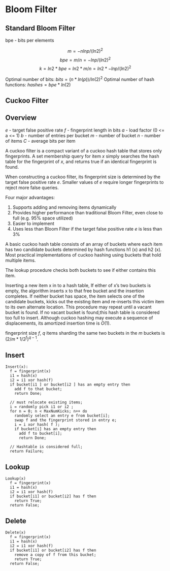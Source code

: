 # Bloom Filter

## Standard Bloom Filter

bpe - bits per elements

$$m=-nlnp/(ln2)^2$$
$$bpe=m/n=-lnp/(ln2)^2$$
$$k=ln2*bpe=ln2*m/n=ln2*-lnp/(ln2)^2$$

Optimal number of bits: $bits = (n * ln(p)) / ln(2) ^ 2$
Optimal number of hash functions: $hashes = bpe * ln(2)$

## Cuckoo Filter

## Overview

$e$ - target false positive rate
$f$ - fingerprint length in bits
$a$ - load factor (0 <= a <= 1)
$b$ - number of entries per bucket
$m$ - number of bucket
$n$ - number of items
$C$ - average bits per item

A cuckoo filter is a compact variant of a cuckoo hash table that stores only fingerprints. A set membership query for item $x$ simply searches the hash table for the fingerprint of $x$, and returns true if an identical fingerprint is found.

When constructing a cuckoo filter, its fingerprint size is determined by the target false positive rate $e$. Smaller values of $e$ require longer fingerprints to reject more false queries.

Four major advantages:

1. Supports adding and removing items dynamically
2. Provides higher performance than traditional Bloom Filter, even close to full (e.g. 95% space utilized)
3. Easier to implement
4. Uses less than Bloom Filter if the target false positive rate $e$ is less than 3%

A basic cuckoo hash table consists of an array of buckets where each item has two candidate buckets determined by hash functions h1 (x) and
h2 (x). Most practical implementations of cuckoo hashing using buckets that hold multiple items.

The lookup procedure checks both buckets to see if either contains this item.

Inserting a new item x in to a hash table, If either of x’s two buckets is empty, the algorithm inserts x to that free bucket and the insertion completes. If neither bucket has space, the item selects one of the candidate buckets, kicks out the existing item and re-inserts this victim item to its own alternate location. This procedure may repeat until a vacant bucket is found. If no vacant bucket is found,this hash table is considered too full to insert. Although cuckoo hashing may execute a sequence of displacements, its amortized insertion time is $O(1)$.

fingerprint size $f$, $q$ items sharding the same two buckets in the $m$ buckets is $(2/m * 1/2^f) ^ {q-1}$.

## Insert

```plaintext
Insert(x):
  f = fingerprint(x)
  i1 = hash(x)
  i2 = i1 xor hash(f)
  if bucket[i1 ] or bucket[i2 ] has an empty entry then
    add f to that bucket;
    return Done;

  // must relocate existing items;
  i = randomly pick i1 or i2 ;
  for n = 0; n < MaxNumKicks; n++ do
    randomly select an entry e from bucket[i];
    swap f and the fingerprint stored in entry e;
    i = i xor hash( f );
    if bucket[i] has an empty entry then
      add f to bucket[i];
      return Done;

  // Hashtable is considered full;
  return Failure;
```

## Lookup

```plaintext
Lookup(x)
  f = fingerprint(x)
  i1 = hash(x)
  i2 = i1 xor hash(f)
  if bucket[i1] or bucket[i2] has f then
    return True;
  return False;
```

## Delete

```plaintext
Delete(x)
  f = fingerprint(x)
  i1 = hash(x)
  i2 = i1 xor hash(f)
  if bucket[i1] or bucket[i2] has f then
    remove a copy of f from this bucket;
    return True;
  return False;
```
